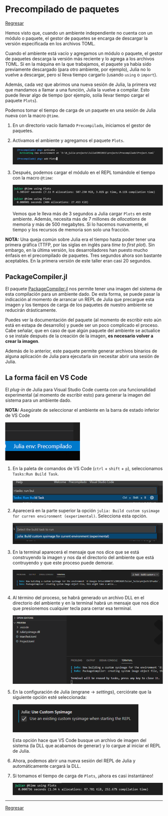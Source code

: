 # Precompilado de paquetes

[Regresar](./README.md)

Hemos visto que, cuando un ambiente independiente no cuenta con un módulo o paquete, el gestor de paquetes se encarga de descargar la versión especificada en los archivos TOML.

Cuando el ambiente está vacío y agregamos un módulo o paquete, el gestor de paquetes descarga la versión más reciente y lo agrega a los archivos TOML. Si en la máquina en la que trabajamos, el paquete ya había sido previamente descargado (para otro ambiente, por ejemplo), Julia no lo vuelve a descargar, pero sí lleva tiempo cargarlo (usando `using` o `import`).

Además, cada vez que abrimos una nueva sesión de Julia, la primera vez que mandamos a llamar a una función, Julia la vuelve a compilar. Esto puede llevar algo de tiempo (por ejemplo, solía llevar tiempo cargar el paquete `Plots`). 

Podemos tomar el tiempo de carga de un paquete en una sesión de Julia nueva con la macro `@time`.

1. En un directorio vacío llamado `Precompilado`, iniciamos el gestor de paquetes.

2. Activamos el ambiente y agregamos el paquete `Plots`.

	![](../imgs/precompilado-01.png)

3. Después, podemos cargar el módulo en el REPL tomándole el tiempo con la macro `@time`:

	![](../imgs/precompilado-02.png)

	Vemos que le lleva más de 3 segundos a Julia cargar `Plots` en este ambiente. Además, necesita más de 7 millones de *allocations* de memoria y más de 500 megabytes. Si lo hacemos nuevamente, el tiempo y los recursos de memoria son solo una fracción.

**NOTA:** Una queja común sobre Julia era el tiempo hasta poder tener una primera gráfica (TTFP, por las siglas en inglés para _time to first plot_). Sin embargo, en la última versión, los desarrolladores han puesto mucho énfasis en el precompilado de paquetes. Tres segundos ahora son bastante aceptables. En la primera versión de este taller eran casi 20 segundos.

## PackageCompiler.jl

El paquete [PackageCompiler.jl](https://julialang.github.io/PackageCompiler.jl/dev) nos permite tener una imagen del sistema de esta compilación para un ambiente dado. De esta forma, se puede pasar la indicación al momento de arrancar un REPL de Julia que precargue esta imagen y los tiempos de carga de los paquetes de nuestro ambiente se reducirán drásticamente.

Puedes ver la documentación del paquete (al momento de escribir esto aún está en estapa de desarrollo) y puede ser un poco complicado el proceso. Cabe señalar, que en caso de que algún paquete del ambiente se actualice o se instale después de la creación de la imagen, **es necesario volver a crear la imagen**.

Además de lo anterior, este paquete permite generar archivos binarios de alguna aplicación de Julia para ejecutarla sin necesitar abrir una sesión de Julia.

## La forma fácil en VS Code

El *plug-in* de Julia para Visual Studio Code cuenta con una funcionalidad experimental (al momento de escribir esto) para generar la imagen del sistema para un ambiente dado.

**NOTA:** Asegúrate de seleccionar el ambiente en la barra de estado inferior de VS Code

![](../imgs/precompilado-03.png)

1. En la paleta de comandos de VS Code (`ctrl` + `shift` + `p`), seleccionamos `Tasks:Run Build Task`.

	![](../imgs/precompilado-04.png)
	
1. Aparecerá en la parte superior la opción `julia: Build custom sysimage for curren environment (experimental)`. Selecciona esta opción.

	![](../imgs/precompilado-05.png)
	
1. En la terminal aparecerá el mensaje que nos dice que se está construyendo la imagen y nos da el directorio del ambiente que está contruyendo y que este proceso puede demorar.

	![](../imgs/precompilado-06.png)
	
1. Al término del proceso, se habrá generado un archivo DLL en el directorio del ambiente y en la terminal habrá un mensaje que nos dice que presionemos cualquier tecla para cerrar esa terminal.
	
	![](../imgs/precompilado-07.png)

1. En la configuración de Julia (engrane -> *settings*), cerciórate que la siguiente opción esté seleccionada:
	
	![](../imgs/precompilado-08.png)
	
	Esta opción hace que VS Code busque un archivo de imagen del sistema (la DLL que acabamos de generar) y lo cargue al iniciar el REPL de Julia.

1. Ahora, podemos abrir una nueva sesión del REPL de Julia y automáticamente cargará la DLL.

1. Si tomamos el tiempo de carga de `Plots`, ¡ahora es casi instantáneo!

	![](../imgs/precompilado-09.png)
	
---

[Regresar](./README.md)